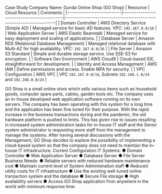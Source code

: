 Case Study Company Name: Gunda Online Shop (GO Shop)
| Resource                   | Cloud Resource                                | Comments                                                                 |
|----------------------------|-----------------------------------------------|-------------------------------------------------------------------------|
| Domain Controller           | AWS Directory Service (Simple AD)             | Managed service for basic AD features. VPC: `192.167.0.0/16`            |
| Web Application Server      | AWS Elastic Beanstalk                         | Managed service for easy deployment and scaling of applications.        |
| Database Server             | Amazon RDS (Relational Database Management)   | Managed relational database with Multi-AZ for high availability. VPC: `192.167.0.0/16` |
| File Server                 | Amazon S3 Standard                            | Simple and durable storage service. Use SSE-S3 for encryption.          |
| Software Dev Environment    | AWS Cloud9                                    | Cloud-based IDE, straightforward for development.                       |
| Identity and Access Management | AWS IAM                                   | Define permissions and access. Enable MFA for security.                 |
| VPC Configuration           | AWS VPC                                      | VPC `192.167.0.0/16`, Subnets `192.168.1.0/24` and `192.168.0.0/24`     |

GO Shop is a small online store which sells various items such as household goods, computer spare parts, cables, garden tools etc. The company uses an in-house developed web application software running on its own servers. The company has been operating with this system for a long time and the application has been fine tuned for their purpose. With the rapid increase in the business transactions during and the pandemic, the old hardware platform is pushed to limits. This has given rise to issues resulting in increased system administration tasks for in-house IT staff and the Senior system administrator is requesting more staff from the management to manage the systems.
After having several discussions with the Management, GO Shop decides to explore the possibility of implementing a cloud-based system so that the company does not need to maintain the in-house IT infrastructure. Current Configuration IT Systems: ● Domain Controller ● Web Application Server ● Database Server ● File Server Business Needs: ● Reliable servers with reduced hardware maintenance cost ● Maintain current level of System Administration staff ● Reduced utility costs for IT infrastructure ● Use the existing well-tuned online transaction system and the database ● Secure File storage ● High availability servers ● Access GO Shop application from anywhere in the world with minimum response time.
